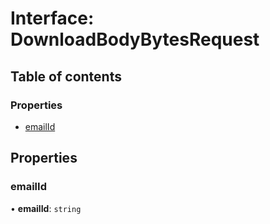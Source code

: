 # Interface: DownloadBodyBytesRequest

## Table of contents

### Properties

- [emailId](DownloadBodyBytesRequest.md#emailid)

## Properties

### emailId

• **emailId**: `string`

